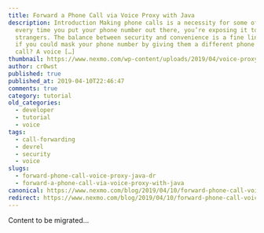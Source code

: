 ```yaml
---
title: Forward a Phone Call via Voice Proxy with Java
description: Introduction Making phone calls is a necessity for some of us. But
  every time you put your phone number out there, you’re exposing it to
  strangers. The balance between security and convenience is a fine line. What
  if you could mask your phone number by giving them a different phone number to
  call? A voice […]
thumbnail: https://www.nexmo.com/wp-content/uploads/2019/04/voice-proxy-java-feature.png
author: cr0wst
published: true
published_at: 2019-04-10T22:46:47
comments: true
category: tutorial
old_categories:
  - developer
  - tutorial
  - voice
tags:
  - call-forwarding
  - devrel
  - security
  - voice
slugs:
  - forward-phone-call-voice-proxy-java-dr
  - forward-a-phone-call-via-voice-proxy-with-java
canonical: https://www.nexmo.com/blog/2019/04/10/forward-phone-call-voice-proxy-java-dr
redirect: https://www.nexmo.com/blog/2019/04/10/forward-phone-call-voice-proxy-java-dr
---
```

Content to be migrated...